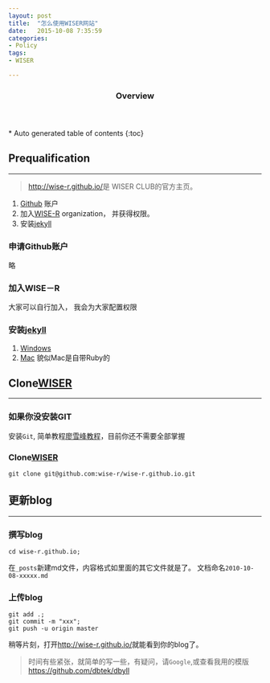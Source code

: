 ```yaml
---
layout: post
title:  "怎么使用WISER网站"
date:   2015-10-08 7:35:59
categories: 
- Policy 
tags:
- WISER

---
```


<section id="table-of-contents" class="toc">
  <header>
    <h3>Overview</h3>
  </header>
<div id="drawer" markdown="1">
*  Auto generated table of contents
{:toc}
</div>
</section><!-- /#table-of-contents -->


## Prequalification
---

> <http://wise-r.github.io/>是 WISER CLUB的官方主页。


1. [Github](https://github.com/) 账户
2. 加入[WISE-R](https://github.com/wise-r) organization， 并获得权限。
3. 安装[jekyll](http://jekyll.bootcss.com/)

### 申请Github账户

略

### 加入WISE－R

大家可以自行加入， 我会为大家配置权限

### 安装[jekyll](http://jekyll.bootcss.com/)

1. [Windows](http://www.madhur.co.in/blog/2011/09/01/runningjekyllwindows.html)
2. [Mac](http://jekyll.bootcss.com/docs/installation/) 貌似Mac是自带Ruby的

## Clone[WISER](https://github.com/wise-r/wise-r.github.io)
---


### 如果你没安装GIT
安装`Git`, 简单教程[廖雪峰教程](http://www.liaoxuefeng.com/wiki/0013739516305929606dd18361248578c67b8067c8c017b000)，目前你还不需要全部掌握

### Clone[WISER](https://github.com/wise-r/wise-r.github.io)

```
git clone git@github.com:wise-r/wise-r.github.io.git
```

## 更新blog
---

### 撰写blog

```
cd wise-r.github.io;
```

在`_posts`新建md文件，内容格式如里面的其它文件就是了。
文档命名`2010-10-08-xxxxx.md`

### 上传blog

```
git add .;
git commit -m "xxx";
git push -u origin master
```

稍等片刻，打开<http://wise-r.github.io/>就能看到你的blog了。

> 时间有些紧张，就简单的写一些，有疑问，请`Google`,或查看我用的模版<https://github.com/dbtek/dbyll>


